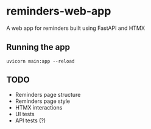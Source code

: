 # reminders-web-app

A web app for reminders built using FastAPI and HTMX


## Running the app

```
uvicorn main:app --reload
```


## TODO

* Reminders page structure
* Reminders page style
* HTMX interactions
* UI tests
* API tests (?)
